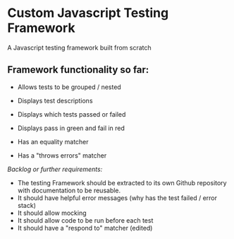 # Custom Javascript Testing Framework
A Javascript testing framework built from scratch

## Framework functionality so far:

- Allows tests to be grouped / nested

- Displays test descriptions
- Displays which tests passed or failed
- Displays pass in green and fail in red

- Has an equality matcher
- Has a "throws errors" matcher

*Backlog or further requirements:*
- The testing Framework should be extracted to its own Github repository with documentation to be reusable.
- It should have helpful error messages (why has the test failed / error stack)
- It should allow mocking
- It should allow code to be run before each test
- It should have a "respond to" matcher (edited) 
